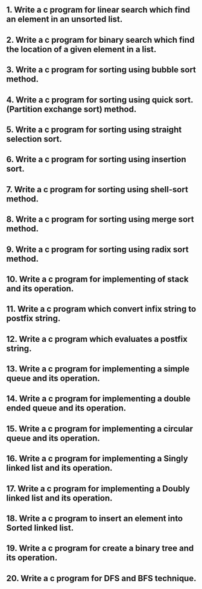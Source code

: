 ## 1. Write a c program for linear search which find an element in an unsorted list.

## 2. Write a c program for binary search which find the location of a given element in a list.

## 3. Write a c program for sorting using bubble sort method.

## 4. Write a c program for sorting using quick sort. (Partition exchange sort) method.

## 5. Write a c program for sorting using straight selection sort.

## 6. Write a c program for sorting using insertion sort.

## 7. Write a c program for sorting using shell-sort method.

## 8. Write a c program for sorting using merge sort method.

## 9. Write a c program for sorting using radix sort method.

## 10. Write a c program for implementing of stack and its operation.

## 11. Write a c program which convert infix string to postfix string.

## 12. Write a c program which evaluates a postfix string.

## 13. Write a c program for implementing a simple queue and its operation.

## 14. Write a c program for implementing a double ended queue and its operation.

## 15. Write a c program for implementing a circular queue and its operation.

## 16. Write a c program for implementing a Singly linked list and its operation.

## 17. Write a c program for implementing a Doubly linked list and its operation.

## 18. Write a c program to insert an element into Sorted linked list.

## 19. Write a c program for create a binary tree and its operation.

## 20. Write a c program for DFS and BFS technique.
